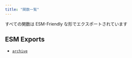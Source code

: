```yaml
---
title: "関数一覧"
---
```


すべての関数は ESM-Friendly な形でエクスポートされています

## ESM Exports

- [`archive`](/vpmpackage/functions/archive)
